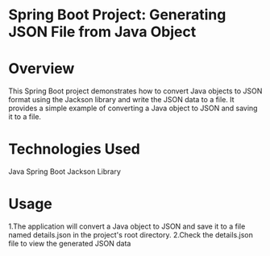 # Spring Boot Project: Generating JSON File from Java Object
# Overview
This Spring Boot project demonstrates how to convert Java objects to JSON format using the Jackson library and write the JSON data to a file. It provides a simple example of converting a Java object to JSON and saving it to a file.

# Technologies Used
Java
Spring Boot
Jackson Library
# Usage
1.The application will convert a Java object to JSON and save it to a file named details.json in the project's root directory.
2.Check the details.json file to view the generated JSON data
